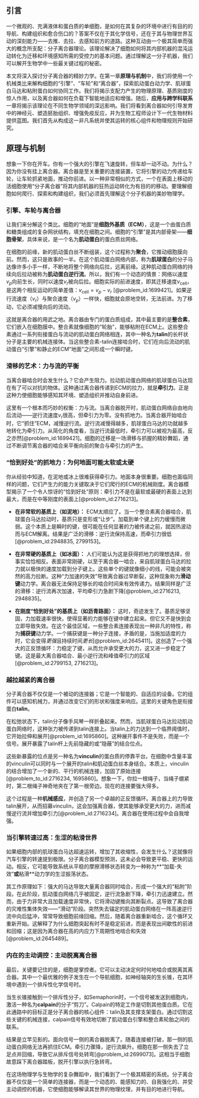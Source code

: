 ## 引言
一个微观的、充满液体和蛋白质的单细胞，是如何在其复杂的环境中进行有目的的导航、构建组织和愈合伤口的？答案不仅在于其化学信号，还在于其与物理世界互动的深刻能力——去推、去拉、去感知前方的道路。这种互动由一个极其简单而强大的概念所支配：分子离合器理论。该理论解决了细胞如何将其内部机器的混沌运动转化为迁移和环境感知所需的受控力的基本问题。通过理解这一分子机器，我们可以解开生物学中一些最关键过程的秘密。

本文将深入探讨分子离合器的精妙力学。在第一章**原理与机制**中，我们将使用一个机械类比来解构细胞的“引擎”、“车轮”和“离合器”，探索肌动蛋白动力学、肌球蛋白马达和粘附蛋白如何协同工作。我们将揭示支配力产生的物理原理、基质刚度的惊人作用，以及离合器如何在负载下智能地适应和增强。随后，**应用与跨学科联系**一章将揭示该理论在不同生物学领域的深远影响。我们将看到离合器如何引导发育中的神经元、塑造胚胎组织、增强免疫反应，并为生物工程师设计下一代生物材料提供蓝图。我们首先从构成这一非凡系统并使其运转的核心组件和物理规则开始研究。

## 原理与机制

想象一下你在开车。你有一个强大的引擎在飞速旋转，但车却一动不动。为什么？因为你没有挂上离合器。离合器是至关重要的连接装置，它将引擎的动力传递给车轮，让车轮抓紧地面，推动你前进。以一种非常相似的方式，一个在表面上移动的活细胞使用“分子离合器”将其内部机器的狂热运动转化为有目的的移动。要理解细胞如何爬行、探索和构建组织，我们必须首先理解这个分子机器的美妙物理学。

### 引擎、车轮与离合器

让我们来分解这个类比。细胞的“地面”是**细胞外基质（ECM）**，这是一个由蛋白质和糖类组成的复杂网状结构，填充在细胞之间。细胞的“引擎”是其内部骨架——**细胞骨架**，具体来说，是一个名为**肌动蛋白**的蛋白质丝网络。

在细胞的前缘，新的肌动蛋白丝不断组装，这个过程称为**聚合**，它推动细胞膜向前。然而，这只是故事的一半。在这个肌动蛋白网络内部，称为**肌球蛋白**的分子马达像许多小手一样，不断地将整个网络向后拉，远离前缘。这种肌动蛋白网络的持续向后拉动被称为**肌动蛋白逆行流**。所以，我们有一个动态的情景：网络以速度$v_p$向前生长，同时以速度$v_r$被向后拉。细胞实际的前进速度，即其迁移速度$v_{\text{cell}}$，是这两个相反运动的简单差值：$v_{\text{cell}} = v_p - v_r$ [@problem_id:1699421]。如果逆行流速度（$v_r$）与聚合速度（$v_p$）一样快，细胞就会原地空转，无法前进。为了移动，它必须减慢向后的流动。

这就是离合器的用武之地。离合器由专门的蛋白质组成，其中最主要的是**整合素**，它们嵌入在细胞膜中。整合素就像细胞的“轮胎”，能够粘附在ECM上。这些整合素通过一系列衔接蛋白与流动的肌动蛋白网络相连，其中一种名为**talin**的长杆状分子是主要的机械连接体。当这些整合素-talin连接啮合时，它们在向后流动的肌动蛋白“引擎”和静止的ECM“地面”之间形成一个瞬时键。

### 滑移的艺术：力与流的平衡

当离合器啮合时会发生什么？它会产生阻力。拉动肌动蛋白网络的肌球蛋白马达现在有了可以对抗的物体。这种通过离合器传递到ECM的拉力，就是**牵引力**。正是这种力使细胞能够感知其环境、塑造组织并推动自身前进。

这里有一个根本而巧妙的权衡：力与流。当离合器脱开时，肌动蛋白网络自由地向后流动——逆行流速度$v_r$很高，但牵引力为零。没有抓地力。当离合器开始啮合时，它“抓住”ECM，减慢逆行流。逆行流减慢得越多，肌球蛋白马达的功就越多地转化为牵引力。从简化的角度看，当逆行流最低时，牵引力可以被视为最高，反之亦然[@problem_id:1699421]。细胞的迁移是一场滑移与抓握的精妙舞蹈，通过不断调节离合器的啮合来平衡向前的聚合与牵引力的产生。

### “恰到好处”的抓地力：为何地面可能太软或太硬

你从经验中知道，在泥地或冰上很难获得牵引力。地面本身很重要。细胞也面临同样的问题，它们产生力的能力关键取决于它们爬行的ECM的机械刚度。离合器模型揭示了一个令人惊讶的“恰到好处”原则：牵引力不是在最软或最硬的表面上达到最大，而是在中等刚度的表面上[@problem_id:2716213]。

- **在非常软的基质上（如泥地）：** ECM太顺应了。当一个整合素离合器啮合，肌球蛋白马达拉动时，基质只是变形或“让步”。加载到单个键上的力缓慢而微弱。这个本质上是瞬时的键，很可能在任何显著的力被传递之前，就因热波动而与ECM解离。结果是广泛的滑移：逆行流保持高速，而牵引力很低[@problem_id:2948835, 2799153]。

- **在非常硬的基质上（如冰面）：** 人们可能认为这是获得抓地力的理想选择，但事实恰恰相反。表面非常刚硬，以至于离合器一啮合，来自肌球蛋白马达的拉力就以极快的速度加载到分子键上。这些单个的键就像细小的线，可能会被突然的高力拉断。这种“力加速的失效”导致离合器过早断裂，这种现象称为**滑动键**动力学。离合器无法保持足够长的啮合时间来有效传递力。结果同样是广泛的滑移：逆行流再次加速，平均牵引力急剧下降[@problem_id:2716213, 2948835]。

- **在刚度“恰到好处”的基质上（如沥青路面）：** 这时，奇迹发生了。基质足够坚固，力加载速率很快，使得显著的力能够在键中建立起来。但它又不是快到会立即导致失效。在这个最佳区域，一些整合素连接表现出一种非凡的特性，称为**捕获键**动力学。一个捕获键是一种分子连接，矛盾的是，当施加适度的力时，它会变得*更强*且持续时间*更长*[@problem_id:2645411]。这创造了一个强大的正反馈循环：力稳定了键，从而允许承受更大的力，这又进一步稳定了键。这是最大离合器啮合、最小逆行流和峰值牵引力的区域[@problem_id:2799153, 2716213]。

### 越拉越紧的离合器

分子离合器不仅仅是一个被动的连接器；它是一个智能的、自适应的设备。它的组件可以感知机械力，并通过改变它们的形状和强度来响应。这里的关键角色是衔接蛋白**talin**。

在松弛状态下，talin分子像手风琴一样折叠起来。然而，当肌球蛋白马达拉动肌动蛋白网络时，这种张力被传递到talin连接上。当talin上的力达到一个临界阈值时，它开始拉伸和展开[@problem_id:1695860]。这种展开事件不是失败，而是一个信号。展开暴露了talin杆上先前隐藏的或“隐蔽”的结合位点。

这些新暴露的位点是另一种名为**vinculin**的蛋白质的停靠平台。在细胞中含量丰富的vinculin可以同时与一个展开的talin和肌动蛋白丝本身结合。本质上，vinculin的结合增加了一个新的、平行的机械连接，加固了原始连接[@problem_to_id:2716234, 1695860]。想象一下，你拉一根绳子，当绳子绷紧时，第二根绳子神奇地夹在了第一根旁边。现在的连接要强大得多。

这个过程是一种**机械感应**，并创造了另一个卓越的正反馈循环。离合器上的力导致talin展开，从而招募vinculin，这会加强离合器，使其能够承受更大的力，进而减慢逆行流并增加牵引力[@problem_id:2716234]。离合器在使用过程中会自我增强。

### 当引擎转速过高：生涩的粘滑世界

如果细胞内部的肌球蛋白马达超速运转，增加了其收缩性，会发生什么？这就像将汽车引擎的转速提到极限。分子离合器模型预测，这未必会导致更平稳、更快的运动。相反，它可能导致系统从平稳的摩擦滑移状态转变为一种称为**“加载-失效”**或**粘滑**动力学的生涩振荡状态。

其工作原理如下：强大的马达导致大量离合器同时啮合，形成一个强大的“粘附”阶段。在此阶段，肌动蛋白网络几乎被固定，逆行流急剧下降，牵引力迅速建立。然而，由于力非常大且加载速度非常快，它将滑动键推向其断裂点。这导致了离合器的灾难性集体失效——“滑动”阶段。突然失去锚定的肌动蛋白网络在一阵高速逆行流中向后猛冲，常常导致细胞前缘回缩。然后，随着离合器重新啮合，这个循环又重新开始。这解释了为什么细胞突起有时不是稳定前进，而是表现出间歇性的前进和回缩；这是因为离合器在高的内应力下周期性地啮合和失效[@problem_id:2645489]。

### 内在的主动调控：主动脱离离合器

最后，关键要记住的是，细胞是掌控者。它可以主动决定何时何地啮合或脱离其离合器。其中一个最优雅的例子发生在一个导航细胞，如神经轴突的生长锥，在其环境中遇到一个排斥性化学信号时。

当生长锥接触到一个排斥性分子，如Semaphorin时，一个信号被发送到细胞内，激活一种名为**calpain**的分子“剪刀”。Calpain的特定工作是切割其他蛋白质。它在此通路中的目标正是分子离合器的核心组件：talin及其支撑支架蛋白。通过切割这些关键的机械连接，calpain信号有效地切断了肌动蛋白引擎和整合素轮胎之间的联系。

结果是立竿见影的。面向信号一侧的离合器脱离了。随着连接被打破，那一侧的肌动蛋白网络无法再抓住ECM。牵引力骤降，逆行流飙升。细胞在那一侧失去了立足点并回缩，导致它从排斥信号处转弯[@problem_id:2699073]。这相当于细胞故意踩下离合器踏板，脱开引擎以执行急转弯。

在这场物理学与生物学的复杂舞蹈中，我们看到了一个极其精密的系统。分子离合器不仅仅是一个简单的连接器，而是一个动态的、能感知力的、自我强化的、并受主动调控的机器，它使细胞能够解读其世界的物理纹理，并有目的地进行导航。

